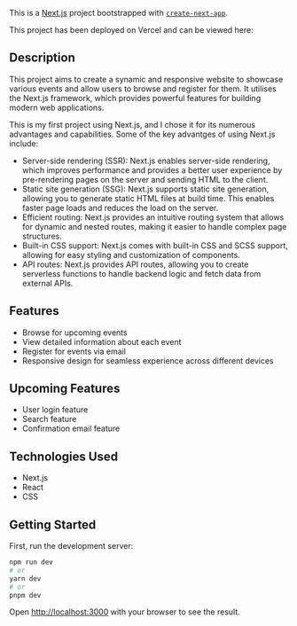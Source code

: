 This is a [Next.js](https://nextjs.org/) project bootstrapped with [`create-next-app`](https://github.com/vercel/next.js/tree/canary/packages/create-next-app).

This project has been deployed on Vercel and can be viewed here:

## Description

This project aims to create a synamic and responsive website to showcase various events and allow users to browse and register for them. It utilises the Next.js framework, which provides powerful features for building modern web applications.

This is my first project using Next.js, and I chose it for its numerous advantages and capabilities. Some of the key advantges of using Next.js include:

- Server-side rendering (SSR): Next.js enables server-side rendering, which improves performance and provides a better user experience by pre-rendering pages on the server and sending HTML to the client.
- Static site generation (SSG): Next.js supports static site generation, allowing you to generate static HTML files at build time. This enables faster page loads and reduces the load on the server.
- Efficient routing: Next.js provides an intuitive routing system that allows for dynamic and nested routes, making it easier to handle complex page structures.
- Built-in CSS support: Next.js comes with built-in CSS and SCSS support, allowing for easy styling and customization of components.
- API routes: Next.js provides API routes, allowing you to create serverless functions to handle backend logic and fetch data from external APIs.

## Features

- Browse for upcoming events
- View detailed information about each event
- Register for events via email
- Responsive design for seamless experience across different devices

## Upcoming Features

- User login feature
- Search feature
- Confirmation email feature

## Technologies Used

- Next.js
- React
- CSS

## Getting Started

First, run the development server:

```bash
npm run dev
# or
yarn dev
# or
pnpm dev
```

Open [http://localhost:3000](http://localhost:3000) with your browser to see the result.
